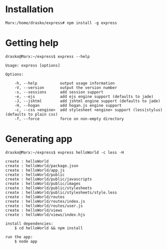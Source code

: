 # Installation

    Marx:/home/drasko/express# npm install -g express


# Getting help

    drasko@Marx:~/express$ express --help

    Usage: express [options]

    Options:

        -h, --help          output usage information
        -V, --version       output the version number
        -s, --sessions      add session support
        -e, --ejs           add ejs engine support (defaults to jade)
        -J, --jshtml        add jshtml engine support (defaults to jade)
        -H, --hogan         add hogan.js engine support
        -c, --css <engine>  add stylesheet <engine> support (less|stylus) (defaults to plain css)
        -f, --force         force on non-empty directory

# Generating app

    drasko@Marx:~/express$ express helloWorld -c less -H

    create : helloWorld
    create : helloWorld/package.json
    create : helloWorld/app.js
    create : helloWorld/public
    create : helloWorld/public/javascripts
    create : helloWorld/public/images
    create : helloWorld/public/stylesheets
    create : helloWorld/public/stylesheets/style.less
    create : helloWorld/routes
    create : helloWorld/routes/index.js
    create : helloWorld/routes/user.js
    create : helloWorld/views
    create : helloWorld/views/index.hjs

    install dependencies:
        $ cd helloWorld && npm install

    run the app:
        $ node app



